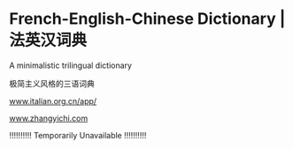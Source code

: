 # French-English-Chinese Dictionary | 法英汉词典

A minimalistic trilingual dictionary

极简主义风格的三语词典

www.italian.org.cn/app/

www.zhangyichi.com

!!!!!!!!!! Temporarily Unavailable !!!!!!!!!!
